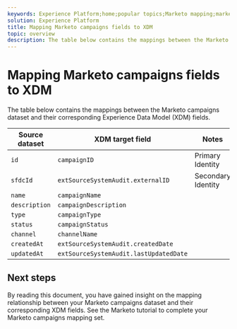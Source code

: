 ```yaml
---
keywords: Experience Platform;home;popular topics;Marketo mapping;marketo mapping;marketo campaigns
solution: Experience Platform
title: Mapping Marketo campaigns fields to XDM
topic: overview
description: The table below contains the mappings between the Marketo campaigns dataset and its corresponding XDM fields.
---
```


# Mapping Marketo campaigns fields to XDM

The table below contains the mappings between the Marketo campaigns dataset and their corresponding Experience Data Model (XDM) fields.

| Source dataset | XDM target field | Notes |
| -------------- | ---------------- | ----- |
| `id` | `campaignID` | Primary Identity |
| `sfdcId` | `extSourceSystemAudit.externalID` | Secondary Identity |
| `name` | `campaignName` |
| `description` | `campaignDescription` |
| `type` | `campaignType` |
| `status` | `campaignStatus` |
| `channel` | `channelName` |
| `createdAt` | `extSourceSystemAudit.createdDate` |
| `updatedAt` | `extSourceSystemAudit.lastUpdatedDate` |

## Next steps

By reading this document, you have gained insight on the mapping relationship between your Marketo campaigns dataset and their corresponding XDM fields. See the Marketo tutorial to complete your Marketo campaigns mapping set.
